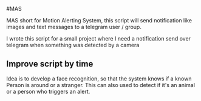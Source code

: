 #MAS

MAS short for Motion Alerting System, this script will send notification like images and text messages to a
telegram user / group.

I wrote this script for a small project where I need a notification send over telegram when something was detected by 
a camera


## Improve script by time

Idea is to develop a face recognition, so that the system knows if a known Person is around or a stranger. 
This can also used to detect if it's an animal or a person who triggers an alert.
